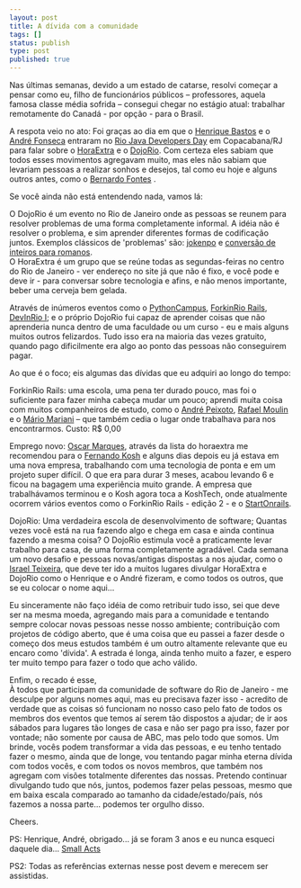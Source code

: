 ```yaml
---
layout: post
title: A dívida com a comunidade
tags: []
status: publish
type: post
published: true
---
```


Nas últimas semanas, devido a um estado de catarse, resolvi começar a pensar como eu, filho de funcionários públicos – professores, aquela famosa classe média sofrida – consegui chegar no estágio atual: trabalhar remotamente do Canadá - por opção - para o Brasil.

A respota veio no ato: Foi graças ao dia em que o <a href='http://henriquebastos.net' target='_blank'>Henrique Bastos</a> e o <a href='https://twitter.com/aoqfonseca' target='_blank'>André Fonseca</a> entraram no <a href=' http://www.riojug.org/evt/RioJavaDevDay2009.html' target='_blank'>Rio Java Developers Day</a> em Copacabana/RJ para falar sobre o <a href='http://horaextra.org/' target='_blank'>HoraExtra</a> e o <a href='http://dojorio.org/' target='_blank'>DojoRio</a>. Com certeza eles sabiam que todos esses movimentos agregavam muito, mas eles não sabiam que levariam pessoas a realizar sonhos e desejos, tal como eu hoje e alguns outros antes, como o <a href='http://www.bernardofontes.net/blog/porque-voce-deve-ir-ao-dev-in-rio-2010/' target= '_blank'>Bernardo Fontes</a> .

Se você ainda não está entendendo nada, vamos lá:

O DojoRio é um evento no Rio de Janeiro onde as pessoas se reunem para resolver problemas de uma forma completamente informal. A idéia não é resolver o problema, e sim aprender diferentes formas de codificação juntos. Exemplos clássicos de 'problemas' são: <a href='https://github.com/dojorio/dojo-centro/tree/master/2010/20100616%20-%20jokenpo%20-%20ruby' target='_blank'>jokenpo</a> e <a href='https://github.com/dojorio/dojo-centro/tree/master/2009/20090311%20-%20romanos%20-%20python' target='_blank'>conversão de inteiros para romanos</a>.
<br />
O HoraExtra é um grupo que se reúne todas as segundas-feiras no centro do Rio de Janeiro - ver endereço no site já que não é fixo, e você pode e deve ir - para conversar sobre tecnologia e afins, e não menos importante, beber uma cerveja bem gelada.

Através de inúmeros eventos como o <a href='http://pythoncampus.org/evento/istcc-p/' target='_blank'>PythonCampus</a>, <a href='https://groups.google.com/d/msg/dojo-rio/JotVTAuySHc/ANCDqF-Y8ZIJ' target='_blank'>ForkinRio Rails</a>, <a href='http://www.devinrio.com.br/2009' target='_blank'>DevInRio I</a>; e o próprio DojoRio fui capaz de aprender coisas que não aprenderia nunca dentro de uma faculdade ou um curso - eu e mais alguns muitos outros felizardos. Tudo isso era na maioria das vezes gratuito, quando pago dificilmente era algo ao ponto das pessoas não conseguirem pagar.

Ao que é o foco; eis algumas das dívidas que eu adquiri ao longo do tempo:

ForkinRio Rails: uma escola, uma pena ter durado pouco, mas foi o suficiente para fazer minha cabeça mudar um pouco; aprendi muita coisa com muitos companheiros de estudo, como o <a href='https://twitter.com/andrebco' target='_blank'>André Peixoto</a>, <a href='https://twitter.com/rafaelmoulin' target= '_blank'>Rafael Moulin</a> e o <a href='https://twitter.com/mario_mariani' target='_blank'>Mário Mariani</a> – que também cedia o lugar onde trabalhava para nos encontrarmos. Custo: R$ 0,00

Emprego novo: <a href='https://twitter.com/f117usbr' target='_blank'>Oscar Marques</a>, através da lista do horaextra me recomendou para o <a href='https://twitter.com/fernandokosh' target='_blank'>Fernando Kosh</a> e alguns dias depois eu já estava em uma nova empresa, trabalhando com uma tecnologia de ponta e em um projeto super difícil. O que era para durar 3 meses, acabou levando 6 e ficou na bagagem uma experiência muito grande. A empresa que trabalhávamos terminou e o Kosh agora toca a KoshTech, onde atualmente ocorrem vários eventos como o ForkinRio Rails - edição 2 - e o <a href='https://twitter.com/StartOnRails' target='_blank'>StartOnrails</a>.

DojoRio: Uma verdadeira escola de desenvolvimento de software; Quantas vezes você está na rua fazendo algo e chega em casa e ainda continua fazendo a mesma coisa? O DojoRio estimula você a praticamente levar trabalho para casa, de uma forma completamente agradável. Cada semana um novo desafio e pessoas novas/antigas dispostas a nos ajudar, como o <a href='https://twitter.com/israelst' target='_blank'>Israel Teixeira</a>, que deve ter ido a muitos lugares divulgar HoraExtra e DojoRio como o Henrique e o André fizeram, e como todos os outros, que se eu colocar o nome aqui...

Eu sinceramente não faço idéia de como retribuir tudo isso, sei que deve ser na mesma moeda, agregando mais para a comunidade e tentando sempre colocar novas pessoas nesse nosso ambiente; contribuição com projetos de código aberto, que é uma coisa que eu passei a fazer desde o começo dos meus estudos também é um outro altamente relevante que eu encaro como 'dívida'. A estrada é longa, ainda tenho muito a fazer, e espero ter muito tempo para fazer o todo que acho válido.

Enfim, o recado é esse,
<br />
À todos que participam da comunidade de software do Rio de Janeiro - me desculpe por alguns nomes aqui, mas eu precisava fazer isso - acredito de verdade que as coisas só funcionam no nosso caso pelo fato de todos os membros dos eventos que temos aí serem tão dispostos a ajudar; de ir aos sábados para lugares tão longes de casa e não ser pago pra isso, fazer por vontade; não somente por causa de ABC, mas pelo todo que somos. Um brinde, vocês podem transformar a vida das pessoas, e eu tenho tentado fazer o mesmo, ainda que de longe, vou tentando pagar minha eterna dívida com todos vocês, e com todos os novos membros, que também nos agregam com visões totalmente diferentes das nossas. Pretendo continuar divulgando tudo que nós, juntos, podemos fazer pelas pessoas, mesmo que em baixa escala comparado ao tamanho da cidade/estado/país, nós fazemos a nossa parte... podemos ter orgulho disso.

Cheers.

PS: Henrique, André, obrigado... já se foram 3 anos e eu nunca esqueci daquele dia... <a href='http://smallactsmanifesto.org/' target='_blank'>Small Acts</a>

PS2: Todas as referências externas nesse post devem e merecem ser assistidas.
